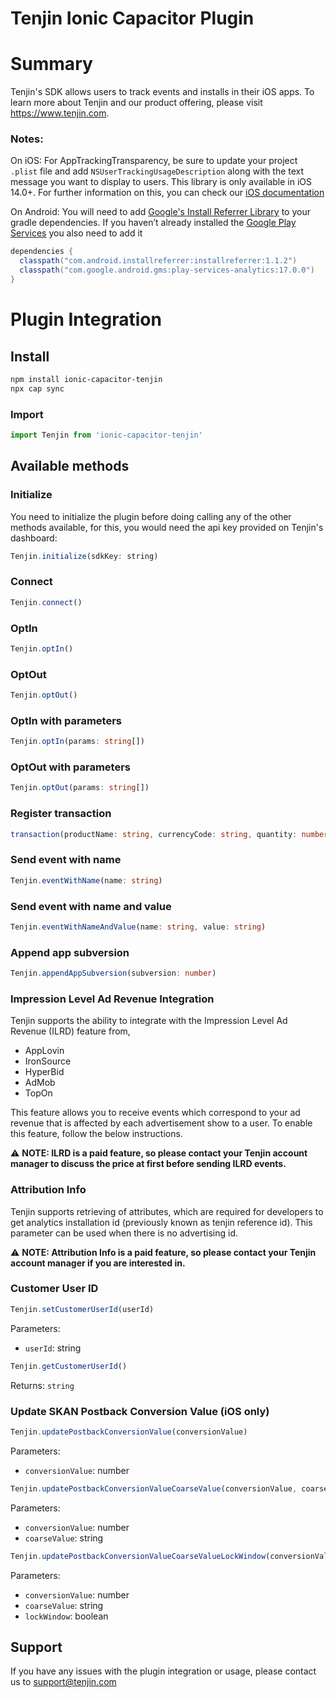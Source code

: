 # Tenjin Ionic Capacitor Plugin

# Summary

Tenjin's SDK allows users to track events and installs in their iOS apps. To learn more about Tenjin and our product offering, please visit https://www.tenjin.com.

### Notes:

On iOS:
For AppTrackingTransparency, be sure to update your project `.plist` file and add `NSUserTrackingUsageDescription` along with the text message you want to display to users. This library is only available in iOS 14.0+. For further information on this, you can check our [iOS documentation](https://github.com/tenjin/tenjin-ios-sdk#-skadnetwork-and-ios-15-advertiser-postbacks)

On Android:
You will need to add [Google's Install Referrer Library](https://developer.android.com/google/play/installreferrer/library.html) to your gradle dependencies. If you haven’t already installed the [Google Play Services](https://developers.google.com/android/guides/setup) you also need to add it

```java
dependencies {
  classpath("com.android.installreferrer:installreferrer:1.1.2")
  classpath("com.google.android.gms:play-services-analytics:17.0.0")
}
```

# Plugin Integration

## Install

```bash
npm install ionic-capacitor-tenjin
npx cap sync
```

### Import

```javascript
import Tenjin from 'ionic-capacitor-tenjin'
```

## Available methods

### Initialize

You need to initialize the plugin before doing calling any of the other methods available, for this, you would need the api key provided on Tenjin's dashboard:

```javascript
Tenjin.initialize(sdkKey: string)
```

### Connect

```typescript
Tenjin.connect()
```

### OptIn

```typescript
Tenjin.optIn()
```

### OptOut

```typescript
Tenjin.optOut()
```

### OptIn with parameters

```typescript
Tenjin.optIn(params: string[])
```

### OptOut with parameters

```typescript
Tenjin.optOut(params: string[])
```

### Register transaction

```typescript
transaction(productName: string, currencyCode: string, quantity: number, unitPrice: number)
```

### Send event with name

```typescript
Tenjin.eventWithName(name: string)
```

### Send event with name and value

```typescript
Tenjin.eventWithNameAndValue(name: string, value: string)
```

### Append app subversion

```typescript
Tenjin.appendAppSubversion(subversion: number)
```

### <a id="ilrd"></a>Impression Level Ad Revenue Integration

Tenjin supports the ability to integrate with the Impression Level Ad Revenue (ILRD) feature from,

- AppLovin
- IronSource
- HyperBid
- AdMob
- TopOn

This feature allows you to receive events which correspond to your ad revenue that is affected by each advertisement show to a user. To enable this feature, follow the below instructions.

:warning: **NOTE: ILRD is a paid feature, so please contact your Tenjin account manager to discuss the price at first before sending ILRD events.**

### <a id="attributionInfo"></a>Attribution Info

Tenjin supports retrieving of attributes, which are required for developers to get analytics installation id (previously known as tenjin reference id). This parameter can be used when there is no advertising id.

:warning: **NOTE: Attribution Info is a paid feature, so please contact your Tenjin account manager if you are interested in.**

### Customer User ID

```javascript
Tenjin.setCustomerUserId(userId)
```

Parameters:

- `userId`: string

```javascript
Tenjin.getCustomerUserId()
```

Returns: `string`

### Update SKAN Postback Conversion Value (iOS only)

```javascript
Tenjin.updatePostbackConversionValue(conversionValue)
```

Parameters:

- `conversionValue`: number

```javascript
Tenjin.updatePostbackConversionValueCoarseValue(conversionValue, coarseValue)
```

Parameters:

- `conversionValue`: number
- `coarseValue`: string

```javascript
Tenjin.updatePostbackConversionValueCoarseValueLockWindow(conversionValue, coarseValue, lockWindow)
```

Parameters:

- `conversionValue`: number
- `coarseValue`: string
- `lockWindow`: boolean

## Support

If you have any issues with the plugin integration or usage, please contact us to support@tenjin.com
